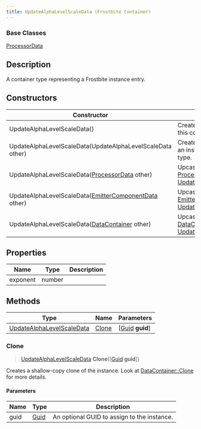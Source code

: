 ```yaml
---
title: UpdateAlphaLevelScaleData (Frostbite Container)
---
```

### Base Classes

[ProcessorData](ProcessorData)

## Description

A container type representing a Frostbite instance entry.

## Constructors

| Constructor                                                                          | Description                                                                                                                               |
| ------------------------------------------------------------------------------------ | ----------------------------------------------------------------------------------------------------------------------------------------- |
| UpdateAlphaLevelScaleData()                                                          | Create a new instance of this container type.                                                                                             |
| UpdateAlphaLevelScaleData(UpdateAlphaLevelScaleData other)                           | Create a reference copy of an instance of the same type.                                                                                  |
| UpdateAlphaLevelScaleData([ProcessorData](ProcessorData) other)                      | Upcast an instance of type [ProcessorData](ProcessorData) to [UpdateAlphaLevelScaleData](UpdateAlphaLevelScaleData).                      |
| UpdateAlphaLevelScaleData([EmitterComponentData](EmitterComponentData) other)        | Upcast an instance of type [EmitterComponentData](EmitterComponentData) to [UpdateAlphaLevelScaleData](UpdateAlphaLevelScaleData).        |
| UpdateAlphaLevelScaleData([DataContainer](/vext/ref/cls/shr/datacontainer) other) | Upcast an instance of type [DataContainer](/vext/ref/cls/shr/datacontainer) to [UpdateAlphaLevelScaleData](UpdateAlphaLevelScaleData). |

## Properties

| Name     | Type   | Description |
| -------- | ------ | ----------- |
| exponent | number |             |

## Methods

| Type                                                   | Name            | Parameters                                     |
| ------------------------------------------------------ | --------------- | ---------------------------------------------- |
| [UpdateAlphaLevelScaleData](UpdateAlphaLevelScaleData) | [Clone](#clone) | \[[Guid](/vext/ref/cls/shr/guid) **guid**\] |

### Clone

> [UpdateAlphaLevelScaleData](UpdateAlphaLevelScaleData) **Clone**(\[[Guid](/vext/ref/cls/shr/guid) **guid**\])

Creates a shallow-copy clone of the instance. Look at [DataContainer::Clone](/vext/ref/cls/shr/datacontainer#clone) for more details.

#### Parameters

| Name | Type         | Description                                 |
| ---- | ------------ | ------------------------------------------- |
| guid | [Guid](Guid) | An optional GUID to assign to the instance. |

